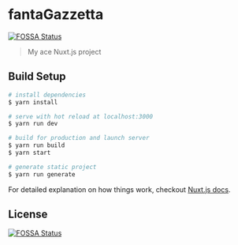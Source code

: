 # fantaGazzetta
[![FOSSA Status](https://app.fossa.io/api/projects/git%2Bgithub.com%2FavvRobertoAlma%2FfantaGazzettaStats2018.svg?type=shield)](https://app.fossa.io/projects/git%2Bgithub.com%2FavvRobertoAlma%2FfantaGazzettaStats2018?ref=badge_shield)


> My ace Nuxt.js project

## Build Setup

``` bash
# install dependencies
$ yarn install

# serve with hot reload at localhost:3000
$ yarn run dev

# build for production and launch server
$ yarn run build
$ yarn start

# generate static project
$ yarn run generate
```

For detailed explanation on how things work, checkout [Nuxt.js docs](https://nuxtjs.org).


## License
[![FOSSA Status](https://app.fossa.io/api/projects/git%2Bgithub.com%2FavvRobertoAlma%2FfantaGazzettaStats2018.svg?type=large)](https://app.fossa.io/projects/git%2Bgithub.com%2FavvRobertoAlma%2FfantaGazzettaStats2018?ref=badge_large)